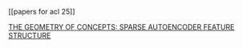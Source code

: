 [[papers for acl 25]]


[THE GEOMETRY OF CONCEPTS: SPARSE AUTOENCODER FEATURE STRUCTURE](https://arxiv.org/pdf/2410.19750) 

